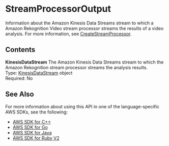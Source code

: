 # StreamProcessorOutput<a name="API_StreamProcessorOutput"></a>

Information about the Amazon Kinesis Data Streams stream to which a Amazon Rekognition Video stream processor streams the results of a video analysis\. For more information, see [CreateStreamProcessor](API_CreateStreamProcessor.md)\.

## Contents<a name="API_StreamProcessorOutput_Contents"></a>

 **KinesisDataStream**   <a name="rekognition-Type-StreamProcessorOutput-KinesisDataStream"></a>
The Amazon Kinesis Data Streams stream to which the Amazon Rekognition stream processor streams the analysis results\.  
Type: [KinesisDataStream](API_KinesisDataStream.md) object  
Required: No

## See Also<a name="API_StreamProcessorOutput_SeeAlso"></a>

For more information about using this API in one of the language\-specific AWS SDKs, see the following:
+  [AWS SDK for C\+\+](https://docs.aws.amazon.com/goto/SdkForCpp/rekognition-2016-06-27/StreamProcessorOutput) 
+  [AWS SDK for Go](https://docs.aws.amazon.com/goto/SdkForGoV1/rekognition-2016-06-27/StreamProcessorOutput) 
+  [AWS SDK for Java](https://docs.aws.amazon.com/goto/SdkForJava/rekognition-2016-06-27/StreamProcessorOutput) 
+  [AWS SDK for Ruby V2](https://docs.aws.amazon.com/goto/SdkForRubyV2/rekognition-2016-06-27/StreamProcessorOutput) 